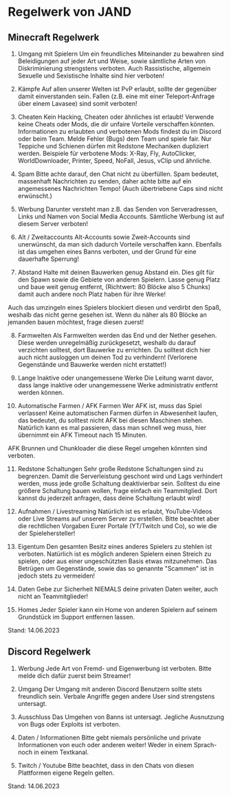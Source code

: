 # Regelwerk von JAND

## Minecraft Regelwerk
1. Umgang mit Spielern
Um ein freundliches Miteinander zu bewahren sind Beleidigungen auf jeder Art und Weise, sowie sämtliche Arten von Diskriminierung strengstens verboten.
Auch Rassistische, allgemein Sexuelle und Sexistische Inhalte sind hier verboten!

2. Kämpfe
Auf allen unserer Welten ist PvP erlaubt, sollte der gegenüber damit einverstanden sein. Fallen (z.B. eine mit einer Teleport-Anfrage über einem Lavasee) sind somit verboten!

3. Cheaten
Kein Hacking, Cheaten oder ähnliches ist erlaubt! Verwende keine Cheats oder Mods, die dir unfaire Vorteile verschaffen könnten. Informationen zu erlaubten und verbotenen Mods findest du im Discord oder beim Team.
Melde Fehler (Bugs) dem Team und spiele fair. Nur Teppiche und Schienen dürfen mit Redstone Mechaniken dupliziert werden.
Beispiele für verbotene Mods:
X-Ray, Fly, AutoClicker, WorldDownloader, Printer, Speed, NoFall, Jesus, vClip und ähnliche.

4. Spam
Bitte achte darauf, den Chat nicht zu überfüllen.
Spam bedeutet, massenhaft Nachrichten zu senden, daher achte bitte auf ein angemessenes Nachrichten Tempo!
(Auch übertriebene Caps sind nicht erwünscht.)

5. Werbung
Darunter versteht man z.B. das Senden von Serveradressen, Links und Namen von Social Media Accounts. Sämtliche Werbung ist auf diesem Server verboten!

6. Alt / Zweitaccounts
Alt-Accounts sowie Zweit-Accounts sind unerwünscht, da man sich dadurch Vorteile verschaffen kann. Ebenfalls ist das umgehen eines Banns verboten, und der Grund für eine dauerhafte Sperrung!

7. Abstand
Halte mit deinen Bauwerken genug Abstand ein. Dies gilt für den Spawn sowie die Gebiete von anderen Spielern. Lasse genug Platz und baue weit genug entfernt, (Richtwert: 80 Blöcke also 5 Chunks) damit auch andere noch Platz haben für ihre Werke!

Auch das umzingeln eines Spielers blockiert diesen und verdirbt den Spaß, weshalb das nicht gerne gesehen ist.
Wenn du näher als 80 Blöcke an jemanden bauen möchtest, frage diesen zuerst!

8. Farmwelten
Als Farmwelten werden das End und der Nether gesehen.
Diese werden unregelmäßig zurückgesetzt, weshalb du darauf verzichten solltest, dort Bauwerke zu errichten. Du solltest dich hier auch nicht ausloggen um deinen Tod zu verhindern!
(Verlorene Gegenstände und Bauwerke werden nicht erstattet!)

9. Lange Inaktive oder unangemessene Werke
Die Leitung warnt davor, dass lange inaktive oder unangemessene Werke administrativ entfernt werden können.

10. Automatische Farmen / AFK Farmen
Wer AFK ist, muss das Spiel verlassen!
Keine automatischen Farmen dürfen in Abwesenheit laufen, das bedeutet, du solltest nicht AFK bei diesen Maschinen stehen.
Natürlich kann es mal passieren, dass man schnell weg muss, hier übernimmt ein AFK Timeout nach 15 Minuten.

AFK Brunnen und Chunkloader die diese Regel umgehen könnten sind verboten.

11. Redstone Schaltungen
Sehr große Redstone Schaltungen sind zu begrenzen.
Damit die Serverleistung geschont wird und Lags verhindert werden, muss jede große Schaltung deaktivierbar sein.
Solltest du eine größere Schaltung bauen wollen, frage einfach ein Teammitglied. Dort kannst du jederzeit anfragen, dass deine Schaltung erlaubt wird!

12. Aufnahmen / Livestreaming
Natürlich ist es erlaubt, YouTube-Videos oder Live Streams auf unserem Server zu erstellen. Bitte beachtet aber die rechtlichen Vorgaben Eurer Portale (YT/Twitch und Co), so wie die der Spielehersteller!

13. Eigentum
Den gesamten Besitz eines anderes Spielers zu stehlen ist verboten.
Natürlich ist es möglich anderen Spielern einen Streich zu spielen, oder aus einer ungeschützten Basis etwas mitzunehmen.
Das Betrügen um Gegenstände, sowie das so genannte "Scammen" ist in jedoch stets zu vermeiden!

14. Daten
Gebe zur Sicherheit NIEMALS deine privaten Daten weiter, auch nicht an Teammitglieder!

15. Homes
Jeder Spieler kann ein Home von anderen Spielern auf seinem Grundstück im Support entfernen lassen.

Stand: 14.06.2023

## Discord Regelwerk
1. Werbung
Jede Art von Fremd- und Eigenwerbung ist verboten. Bitte melde dich dafür zuerst beim Streamer!

2. Umgang
Der Umgang mit anderen Discord Benutzern sollte stets freundlich sein. Verbale Angriffe gegen andere User sind strengstens untersagt.

3. Ausschluss
Das Umgehen von Banns ist untersagt.
Jegliche Ausnutzung von Bugs oder Exploits ist verboten.

4. Daten / Informationen
Bitte gebt niemals persönliche und private Informationen von euch oder anderen weiter! Weder in einem Sprach- noch in einem Textkanal.

5. Twitch / Youtube
Bitte beachtet, dass in den Chats von diesen Plattformen eigene Regeln gelten.

Stand: 14.06.2023

